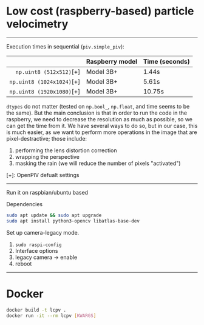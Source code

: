 # Low cost (raspberry-based) particle velocimetry

----
Execution times in sequential (`piv.simple_piv`):

|                          | Raspberry model | Time (seconds) |
| -----------------------: | --------------- | -------------- |
|`np.uint8 (512x512)`[+]   | Model 3B+       | 1.44s          |
|`np.uint8 (1024x1024)`[+] | Model 3B+       | 5.61s          |
|`np.uint8 (1920x1080)`[+] | Model 3B+       | 10.75s         |

`dtypes` do not matter (tested on `np.bool_`, `np.float`, and time seems to be the same). But the main conclusion is that in order to run the code in the raspberry, we need to decrease the resolution as much as possible, so we can get the time from it. We have several ways to do so, but in our case, this is much easier, as we want to perform more operations in the image that are pixel-destractive; those include:
1. performing the lens distortion correction
2. wrapping the perspective
3. masking the rain (we will reduce the number of pixels "activated")




[+]: OpenPIV defualt settings

--- 
Run it on raspbian/ubuntu based

Dependencies
```bash
sudo apt update && sudo apt upgrade
sudo apt install python3-opencv libatlas-base-dev
```

Set up camera-legacy mode. 
1. `sudo raspi-config`
2. Interface options
3. legacy camera -> enable
4. reboot


--- 

# Docker
```bash
docker build -t lcpv .
docker run -it --rm lcpv [KWARGS]
```